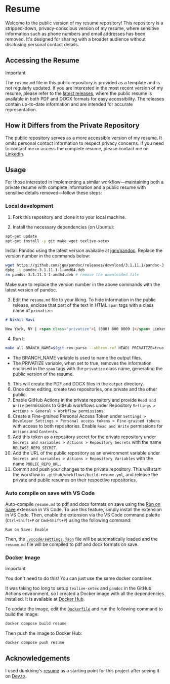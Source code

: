 # Resume

Welcome to the public version of my resume repository! This repository is a stripped-down, privacy-conscious version of my resume, where sensitive information such as phone numbers and email addresses has been removed. It's designed for sharing with a broader audience without disclosing personal contact details.

## Accessing the Resume

> [!IMPORTANT] 
>  The `resume.md` file in this public repository is provided as a template and is not regularly updated. If you are interested in the most recent version of my resume, please refer to the [latest releases](https://github.com/nikhil-ravi/resume-public/releases/latest), where the public resume is available in both PDF and DOCX formats for easy accessibility. The releases contain up-to-date information and are intended for accurate representation.

## How it Differs from the Private Repository

The public repository serves as a more accessible version of my resume. It omits personal contact information to respect privacy concerns. If you need to contact me or access the complete resume, please contact me on [LinkedIn](https://www.linkedin.com/in/nikhil--ravi/).


## Usage

For those interested in implementing a similar workflow—maintaining both a private resume with complete information and a public resume with sensitive details removed—follow these steps:

### Local development
1. Fork this repository and clone it to your local machine.

2. Install the necessary dependencies (on Ubuntu):
  ```bash
  apt-get update
  apt-get install -y git make wget texlive-xetex
  ```
  Install Pandoc using the latest version available at [jgm/pandoc](https://github.com/jgm/pandoc/releases). Replace the version number in the commands below:
  ```bash
  wget https://github.com/jgm/pandoc/releases/download/3.1.11.1/pandoc-3.1.11.1-1-amd64.deb
  dpkg -i pandoc-3.1.11.1-1-amd64.deb
  rm pandoc-3.1.11.1-1-amd64.deb # remove the downloaded file
  ```
  Make sure to replace the version number in the above commands with the latest version of pandoc.  
  
3. Edit the `resume.md` file to your liking. To hide information in the public release, enclose that part of the text in HTML `span` tags with a class name of `privatize`:
  ```md
  # Nikhil Ravi
  
  New York, NY | <span class="privatize">1 (800) 800 8009 |</span> LinkedIn | GitHub
  ```
4. Run t:
  ```bash
  make all BRANCH_NAME=$(git rev-parse --abbrev-ref HEAD) PRIVATIZE=true
  ```
  - The BRANCH_NAME variable is used to name the output files.
  - The PRIVATIZE variable, when set to true, removes the information enclosed in the `span` tags with the `privatize` class name, generating the public version of the resume.
5. This will create the PDF and DOCX files in the `output` directory.     
6. Once done editing, create two repositories, one private and the other public. 
7. Enable GitHub Actions in the private repository and provide `Read and Write` permissions to GitHub workflows under Repository `Settings > Actions > General > Workflow permissions`.  
8. Create a Fine-grained Personal Access Token under `Settings > Developer Settings > Personal access tokens > Fine-grained tokens` with access to both repositories. Enable `Read and Write` permissions for `Actions` and `Contents`.  
9. Add this token as a repository secret for the private repository under `Secrets and variables > Actions > Repository Secrets` with the name `RELEASE_REPO_SECRET`.  
10. Add the URL of the public repository as an environment variable under `Secrets and variables > Actions > Repository Variables` with the name `PUBLIC_REPO_URL`.  
11. Commit and push your changes to the private repository. This will start the workflow in `.github/workflows/build-resume.yml`, and release the private and public resumes on their respective repositories.  

### Auto compile on save with VS Code

Auto-compile `resume.md` to pdf and docx formats on save using the [Run on Save](https://marketplace.visualstudio.com/items?itemName=emeraldwalk.RunOnSave) extension in VS Code. To use this feature, simply install the extension in VS Code. Then, enable the extension via the VS Code command palette (`Ctrl+Shift+P` or `Cmd+Shift+P`) using the following command:
```
Run on Save: Enable
```
Then, the [`.vscode/settings.json`](/.vscode/settings.json) file will be automatically loaded and the `resume.md` file will be compiled to pdf and docx formats on save.

### Docker Image

> [!IMPORTANT]  
> You don't need to do this! You can just use the same docker container. 

It was taking too long to setup `texlive-xetex` and `pandoc` in the GitHub Actions environment, so I created a Docker image with all the dependencies installed. It is available at [Docker Hub](https://hub.docker.com/r/muggle7/resume). 

To update the image, edit the [`Dockerfile`](/Dockerfile) and run the following command to build the image:

```bash
docker compose build resume
```
Then push the image to Docker Hub:

```bash
docker compose push resume
```

## Acknowledgements

I used dunkbing's [resume](https://github.com/dunkbing/dunkbing) as a starting point for this project after seeing it on [Dev.to](https://dev.to/dunkbing/managing-my-resume-with-git-a-version-control-approach-7hk).
